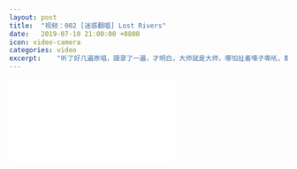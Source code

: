 ```yaml
---
layout: post
title:  "视频：002 [迷惑翻唱] Lost Rivers"
date:   2019-07-10 21:00:00 +0800
icon: video-camera
categories: video
excerpt:    "听了好几遍原唱，跟录了一遍，才明白，大师就是大师，哪怕扯着嗓子嘶吼，都比我这样的破锣嗓子好听。权当博各位一笑，不说了，我去修理发声模块了"
---
```


<iframe src="//player.bilibili.com/player.html?aid=57989332&cid=101187933&page=1" scrolling="no" border="0" frameborder="no" framespacing="0" allowfullscreen="true"> </iframe>
